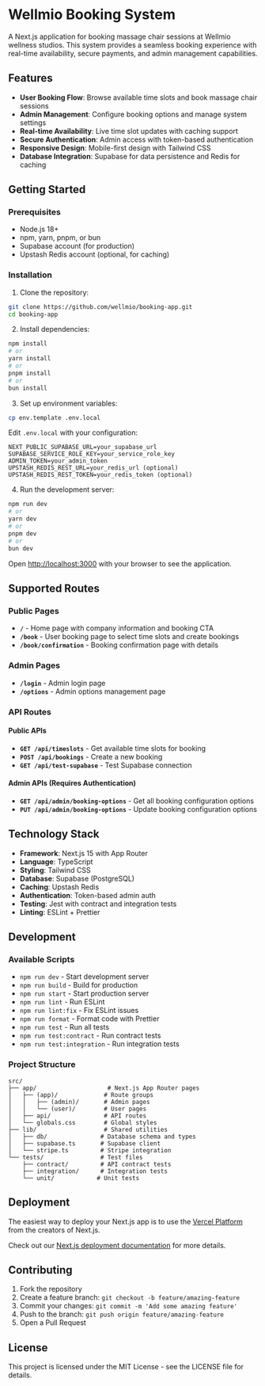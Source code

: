 # Wellmio Booking System

A Next.js application for booking massage chair sessions at Wellmio wellness studios. This system provides a seamless booking experience with real-time availability, secure payments, and admin management capabilities.

## Features

- **User Booking Flow**: Browse available time slots and book massage chair sessions
- **Admin Management**: Configure booking options and manage system settings
- **Real-time Availability**: Live time slot updates with caching support
- **Secure Authentication**: Admin access with token-based authentication
- **Responsive Design**: Mobile-first design with Tailwind CSS
- **Database Integration**: Supabase for data persistence and Redis for caching

## Getting Started

### Prerequisites

- Node.js 18+
- npm, yarn, pnpm, or bun
- Supabase account (for production)
- Upstash Redis account (optional, for caching)

### Installation

1. Clone the repository:

```bash
git clone https://github.com/wellmio/booking-app.git
cd booking-app
```

2. Install dependencies:

```bash
npm install
# or
yarn install
# or
pnpm install
# or
bun install
```

3. Set up environment variables:

```bash
cp env.template .env.local
```

Edit `.env.local` with your configuration:

```env
NEXT_PUBLIC_SUPABASE_URL=your_supabase_url
SUPABASE_SERVICE_ROLE_KEY=your_service_role_key
ADMIN_TOKEN=your_admin_token
UPSTASH_REDIS_REST_URL=your_redis_url (optional)
UPSTASH_REDIS_REST_TOKEN=your_redis_token (optional)
```

4. Run the development server:

```bash
npm run dev
# or
yarn dev
# or
pnpm dev
# or
bun dev
```

Open [http://localhost:3000](http://localhost:3000) with your browser to see the application.

## Supported Routes

### Public Pages

- **`/`** - Home page with company information and booking CTA
- **`/book`** - User booking page to select time slots and create bookings
- **`/book/confirmation`** - Booking confirmation page with details

### Admin Pages

- **`/login`** - Admin login page
- **`/options`** - Admin options management page

### API Routes

#### Public APIs

- **`GET /api/timeslots`** - Get available time slots for booking
- **`POST /api/bookings`** - Create a new booking
- **`GET /api/test-supabase`** - Test Supabase connection

#### Admin APIs (Requires Authentication)

- **`GET /api/admin/booking-options`** - Get all booking configuration options
- **`PUT /api/admin/booking-options`** - Update booking configuration options

## Technology Stack

- **Framework**: Next.js 15 with App Router
- **Language**: TypeScript
- **Styling**: Tailwind CSS
- **Database**: Supabase (PostgreSQL)
- **Caching**: Upstash Redis
- **Authentication**: Token-based admin auth
- **Testing**: Jest with contract and integration tests
- **Linting**: ESLint + Prettier

## Development

### Available Scripts

- `npm run dev` - Start development server
- `npm run build` - Build for production
- `npm run start` - Start production server
- `npm run lint` - Run ESLint
- `npm run lint:fix` - Fix ESLint issues
- `npm run format` - Format code with Prettier
- `npm run test` - Run all tests
- `npm run test:contract` - Run contract tests
- `npm run test:integration` - Run integration tests

### Project Structure

```
src/
├── app/                    # Next.js App Router pages
│   ├── (app)/             # Route groups
│   │   ├── (admin)/       # Admin pages
│   │   └── (user)/        # User pages
│   ├── api/               # API routes
│   └── globals.css        # Global styles
├── lib/                   # Shared utilities
│   ├── db/               # Database schema and types
│   ├── supabase.ts       # Supabase client
│   └── stripe.ts         # Stripe integration
└── tests/                # Test files
    ├── contract/         # API contract tests
    ├── integration/      # Integration tests
    └── unit/            # Unit tests
```

## Deployment

The easiest way to deploy your Next.js app is to use the [Vercel Platform](https://vercel.com/new?utm_medium=default-template&filter=next.js&utm_source=create-next-app&utm_campaign=create-next-app-readme) from the creators of Next.js.

Check out our [Next.js deployment documentation](https://nextjs.org/docs/app/building-your-application/deploying) for more details.

## Contributing

1. Fork the repository
2. Create a feature branch: `git checkout -b feature/amazing-feature`
3. Commit your changes: `git commit -m 'Add some amazing feature'`
4. Push to the branch: `git push origin feature/amazing-feature`
5. Open a Pull Request

## License

This project is licensed under the MIT License - see the LICENSE file for details.
